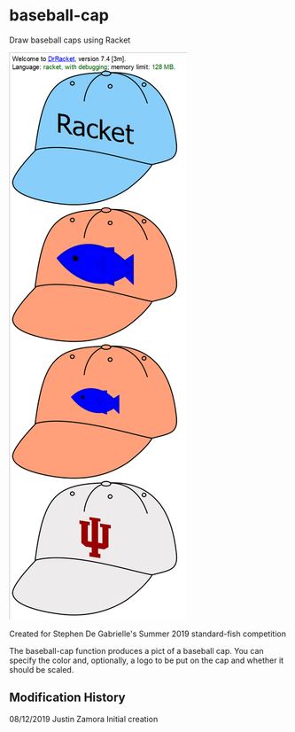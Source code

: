 # baseball-cap
Draw baseball caps using Racket

![baseball-cap.png](baseball-cap.png)

Created for Stephen De Gabrielle's Summer 2019 standard-fish competition

The baseball-cap function produces a pict of a baseball cap. You can specify the color and, optionally, a logo to be put on the cap and whether it should be scaled.

Modification History
-------------------------------------------------
08/12/2019   Justin Zamora   Initial creation
